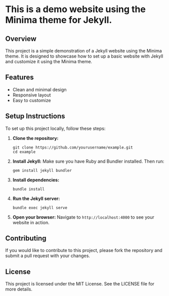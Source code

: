 # This is a demo website using the Minima theme for Jekyll.

## Overview
This project is a simple demonstration of a Jekyll website using the Minima theme. It is designed to showcase how to set up a basic website with Jekyll and customize it using the Minima theme.

## Features
- Clean and minimal design
- Responsive layout
- Easy to customize

## Setup Instructions
To set up this project locally, follow these steps:

1. **Clone the repository:**
   ```
   git clone https://github.com/yourusername/example.git
   cd example
   ```

2. **Install Jekyll:**
   Make sure you have Ruby and Bundler installed. Then run:
   ```
   gem install jekyll bundler
   ```

3. **Install dependencies:**
   ```
   bundle install
   ```

4. **Run the Jekyll server:**
   ```
   bundle exec jekyll serve
   ```

5. **Open your browser:**
   Navigate to `http://localhost:4000` to see your website in action.

## Contributing
If you would like to contribute to this project, please fork the repository and submit a pull request with your changes.

## License
This project is licensed under the MIT License. See the LICENSE file for more details.